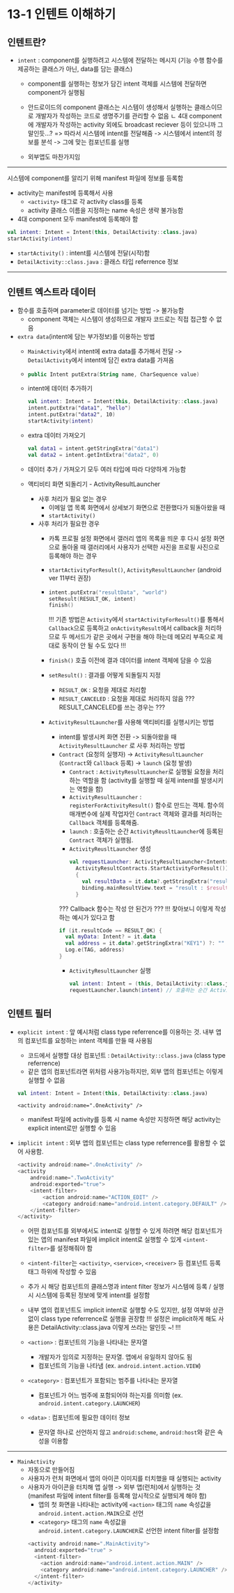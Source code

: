 # 13-1 인텐트 이해하기
## 인텐트란?
- `intent` : component를 실행하려고 시스템에 전달하는 메시지 (기능 수행 함수를 제공하는 클래스가 아닌, data를 담는 클래스)
  - component를 실행하는 정보가 담긴 intent 객체를 시스템에 전달하면 component가 실행됨
  - 안드로이드의 component 클래스는 시스템이 생성해서 실행하는 클래스이므로 개발자가 작성하는 코드로 생명주기를 관리할 수 없음
    ㄴ 4대 component에 개발자가 작성하는 activity 외에도 broadcast reciever 등이 있으니까 그말인듯...?
    => 따라서 시스템에 intent를 전달해줌 -> 시스템에서 intent의 정보를 분석 -> 그에 맞는 컴포넌트를 실행

  - 외부앱도 마찬가지임
    
---
시스템에 component를 알리기 위해 manifest 파일에 정보를 등록함
- activity는 manifest에 등록해서 사용
  - `<activity>` 태그로 각 activity class를 등록
  - activity 클래스 이름을 지정하는 name 속성은 생략 불가능함
- 4대 component 모두 manifest에 등록해야 함

```kotlin
val intent: Intent = Intent(this, DetailActivity::class.java)
startActivity(intent)
```
- `startActivity()` : intent를 시스템에 전달(시작)함
- `DetailActivity::class.java` : 클래스 타입 referrence 정보

---
## 인텐트 엑스트라 데이터
- 함수를 호출하며 parameter로 데이터를 넘기는 방법 -> 불가능함
  - component 객체는 시스템이 생성하므로 개발자 코드로는 직접 접근할 수 없음
- `extra data`(intent에 담는 부가정보)를 이용하는 방법
  - `MainActivity`에서 intent에 extra data를 추가해서 전달 -> `DetailActivity`에서 intent에 담긴 extra data를 가져옴
  - ```Kotlin
    public Intent putExtra(String name, CharSequence value)
    ```
    
  - intent에 데이터 추가하기
    ```Kotlin
    val intent: Intent = Intent(this, DetailActivity::class.java)
    intent.putExtra("data1", "hello")
    intent.putExtra("data2", 10)
    startActivity(intent)
    ```
  - extra 데이터 가져오기
    ```Kotlin
    val data1 = intent.getStringExtra("data1")
    val data2 = intent.getIntExtra("data2", 0)
    ```
  - 데이터 추가 / 가져오기 모두 여러 타입에 따라 다양하게 가능함

  - 액티비티 화면 되돌리기 - ActivityResultLauncher
    - 사후 처리가 필요 없는 경우
      - 이메일 앱 목록 화면에서 상세보기 화면으로 전환했다가 되돌아왔을 때
      - `startActivity()`
    - 사후 처리가 필요한 경우
      - 카톡 프로필 설정 화면에서 갤러리 앱의 목록을 띄운 후 다시 설정 화면으로 돌아올 때 갤러리에서 사용자가 선택한 사진을 프로필 사진으로 등록해야 하는 경우
      - `startActivityForResult()`, `ActivityResultLauncher` (android ver 11부터 권장)
      - ```Kotlin
        intent.putExtra("resultData", "world")
        setResult(RESULT_OK, intent)
        finish()
        ```
        !!! 기존 방법은 `Activity`에서 `startActivityForResult()`를 통해서 `Callback`으로 등록하고 `onActivityResult`에서 callback을 처리하므로 두 메서드가 같은 곳에서 구현을 해야 하는데 메모리 부족으로 제대로 동작이 안 될 수도 있다 !!!
      - `finish()` 호출 이전에 결과 데이터를 intent 객체에 담을 수 있음
      - `setResult()` : 결과를 어떻게 되돌릴지 지정
        - `RESULT_OK` : 요청을 제대로 처리함
        - `RESULT_CANCELED` : 요청을 제대로 처리하지 않음
        ??? RESULT_CANCELED를 쓰는 경우는 ???

      - `ActivityResultLauncher`를 사용해 액티비티를 실행시키는 방법
        - intent를 발생시켜 화면 전환 -> 되돌아왔을 때 `ActivityResultLauncher` 로 사후 처리하는 방법
        - `Contract` (요청의 실행자) -> `ActivityResultLauncher` (`Contract`와 `Callback` 등록) -> `launch` (요청 발생)
          - `Contract` : `ActivityResultLauncher`로 실행될 요청을 처리하는 역할을 함 (activity를 실행할 때 실제 intent를 발생시키는 역할을 함)
          - `ActivityResultLauncher` : `registerForActivityResult()` 함수로 만드는 객체. 함수의 매개변수에 실제 작업자인 `Contract` 객체와 결과를 처리하는 `Callback` 객체를 등록해줌.
          - `launch` : 호출하는 순간 `ActivityReusltLauncher`에 등록된 `Contract` 객체가 실행됨.
          - `ActivityReusltLauncher` 생성
            ```Kotlin
            val requestLauncher: ActivityResultLauncher<Intent> = registerForActivityResult(
              ActivityResultContracts.StartActivityForResult())
              {
                val resultData = it.data?.getStringExtra("result")
                binding.mainResultView.text = "result : $resultData"
              }
            ```
          ??? Callback 함수는 작성 안 된건가 ???
          !!! 찾아보니 이렇게 작성하는 예시가 있다고 함
          ```Kotlin
          if (it.resultCode == RESULT_OK) {
            val myData: Intent? = it.data
            val address = it.data?.getStringExtra("KEY1") ?: ""
            Log.e(TAG, address)
          }
          ```
          - `ActivityResultLauncher` 실행
            ```Kotlin
            val intent: Intent = (this, DetailActivity::class.java)
            requestLauncher.launch(intent) // 호출하는 순간 ActivityResultLauncher에 등록된 Contract 객체가 실행됨
            ```

 ## 인텐트 필터
- `explicit intent` : 앞 예시처럼 class type referrence를 이용하는 것. 내부 앱의 컴포넌트를 요청하는 intent 객체를 만들 때 사용됨
  - 코드에서 실행할 대상 컴포넌트 : `DetailActivity::class.java` (class type referrence)
  - 같은 앱의 컴포넌트라면 위처럼 사용가능하지만, 외부 앱의 컴포넌트는 이렇게 실행할 수 없음
  ```Kotlin
  val intent: Intent = Intent(this, DetailActivity::class.java)
  ```
  ```Manifest
  <activity android:name=".OneActivity" />
  ```
  - manifest 파일에 activity를 등록 시 name 속성만 지정하면 해당 activity는 explicit intent로만 실행할 수 있음

- `implicit intent` : 외부 앱의 컴포넌트는 class type referrence를 활용할 수 없어 사용함.
  ```Kotlin
  <activity android:name=".OneActivity" />
  <activity
      android:name=".TwoActivity"
      android:exported="true">
      <intent-filter>
          <action android:name="ACTION_EDIT" />
          <category android:name="android.intent.category.DEFAULT" />
      </intent-filter>
  </activity>
  ```
  - 어떤 컴포넌트를 외부에서도 intent로 실행할 수 있게 하려면 해당 컴포넌트가 있는 앱의 manifest 파일에 implicit intent로 실행할 수 있게 `<intent-filter>`를 설정해줘야 함
  - `<intent-filter`는 `<activity>`, `<service>`, `<receiver>` 등 컴포넌트 등록 태그 하위에 작성할 수 있음
  - 추가 시 해당 컴포넌트의 클래스명과 intent filter 정보가 시스템에 등록 / 실행 시 시스템에 등록된 정보에 맞게 intent를 설정함
  - 내부 앱의 컴포넌트도 implicit intent로 실행할 수도 있지만, <intent-filter> 설정 여부와 상관없이 class type referrence로 실행을 권장함
  !!! 설정은 implicit하게 해도 사용은 DetailActivity::class.java 이렇게 쓰라는 말인듯 ~! !!!

  - `<action>` : 컴포넌트의 기능을 나타내는 문자열
    - 개발자가 임의로 지정하는 문자열. 앱에서 유일하지 않아도 됨
    - 컴포넌트의 기능을 나타냄 (ex. `android.intent.action.VIEW`)
  - `<category>` : 컴포넌트가 포함되는 범주를 나타내는 문자열
    - 컴포넌트가 어느 범주에 포함되어야 하는지를 의미함 (ex. `android.intent.category.LAUNCHER`)
  - `<data>` : 컴포넌트에 필요한 데이터 정보
    - 문자열 하나로 선언하지 않고 `android:scheme`, `android:host`와 같은 속성을 이용함
---
- `MainActivity`
  - 자동으로 만들어짐
  - 사용자가 런처 화면에서 앱의 아이콘 이미지를 터치했을 때 실행되는 activity
  - 사용자가 아이콘을 터치해 앱 실행 -> 외부 앱(런처)에서 실행하는 것 (manifest 파일에 intent filter를 등록해 암시적으로 실행되게 해야 함)
    - 앱의 첫 화면을 나타내는 activity에 `<action>` 태그의 `name` 속성값을 `android.intent.action.MAIN`으로 선언
    - `<category>` 태그의 `name` 속성값을 `android.intent.category.LAUNCHER`로 선언한 intent filter를 설정함
    ```Kotlin
    <activity android:name=".MainActivity">
      android:exported="true" >
      <intent-filter>
        <action android:name="android.intent.action.MAIN" />
        <category android:name="android.intent.category.LAUNCHER" />
      </intent-filter>
    </activity>
    ```
    
